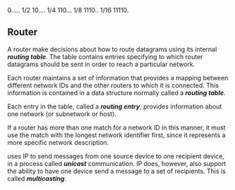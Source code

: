 0.....   1/2
10....   1/4
110...   1/8
1110..   1/16
11110.



## Router

A router make decisions about how to route datagrams using its internal ***routing table***. The table contains entries specifying to which router datagrams should be sent in order to reach a particular network.

Each router maintains a set of information that provides a mapping between different network IDs and the other routers to which it is connected. This information is contained in a data structure normally called a ***routing table***.

Each entry in the table, called a ***routing entry***, provides information about one network (or subnetwork or host).

If a router has more than one match for a network ID in this manner, it must use the match with the longest network identifier first, since it represents a more specific network description.


uses IP to send messages from one source device to one recipient device, in a process called ***unicast*** communication. IP does, however, also support the ability to have one device send a message to a set of recipients. This is called ***multicasting***.
